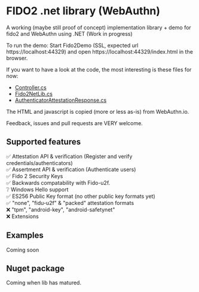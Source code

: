 # FIDO2 .net library (WebAuthn)
A working (maybe still proof of concept) implementation library + demo for fido2 and WebAuthn using .NET (Work in progress)

To run the demo: Start Fido2Demo (SSL, expected url https://localhost:44329) and open https://localhost:44329/index.html in the browser.

If you want to have a look at the code, the most interesting is these files for now:

* [Controller.cs](https://github.com/abergs/fido2-net-lib/blob/master/Fido2Demo/Controller.cs)
* [Fido2NetLib.cs](https://github.com/abergs/fido2-net-lib/blob/master/fido2-net-lib/Fido2NetLib.cs)
* [AuthenticatorAttestationResponse.cs](https://github.com/abergs/fido2-net-lib/blob/master/fido2-net-lib/AuthenticatorAttestationResponse.cs)

The HTML and javascript is copied (more or less as-is) from WebAuthn.io.

Feedback, issues and pull requests are VERY welcome.


## Supported features

✅ Attestation API & verification (Register and verify credentials/authenticators)  
✅ Assertment API & verification (Authenticate users)  
✅ Fido 2 Security Keys  
✅ Backwards compatability with Fido-u2f.  
❔ Windows Hello support  
✅ ES256 Public Key format (no other public key formats yet)  
✅ "none", "fidu-u2f" & "packed" attestation formats  
❌ "tpm", "android-key", "android-safetynet"  
❌ Extensions

## Examples

Coming soon

## Nuget package

Coming when lib has matured.
